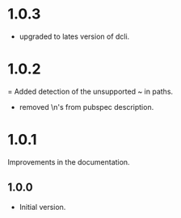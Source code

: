 # 1.0.3
- upgraded to lates version of dcli.

# 1.0.2
= Added detection of the unsupported ~ in paths.
- removed \n's from pubspec description. 

# 1.0.1
Improvements in the documentation.

## 1.0.0

- Initial version.
